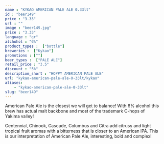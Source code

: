 ```yaml
---
name : "ΚΥΚΑΩ AMERICAN PALE ALE 0.33lt"
id : "beer149"
price : "3.33"
url : ""
image : "beer149.jpg"
price : "3.33"
language : "gr"
alchohol : "6%"
product_types :  ["bottle"]
breweries :  ["Kykao"]
promotions : [""]
beer_types :  ["PALE ALE"]
retail_price : "3.5"
discount : "5%"
description_short : "HOPPY AMERICAN PALE ALE"
url: "kykao-american-pale-ale-0-33lt/kykao"
aliases: 
    - "kykao-american-pale-ale-0-33lt"
slug: "beer149"
---
```


American Pale Ale is the closest we will get to balance! With 6% alcohol this brew has actual malt backbone and most of the trademark C-hops of Yakima valley! 

Centennial, Chinook, Cascade, Columbus and Citra add citrusy and light tropical fruit aromas with a bitterness that is closer to an American IPA. This is our interpretation of American Pale Ale, interesting, bold and complex!